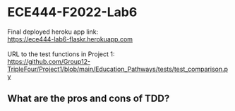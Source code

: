 # ECE444-F2022-Lab6
Final deployed heroku app link: <br>https://ece444-lab6-flaskr.herokuapp.com <br><br>
URL to the test functions in Project 1: <br> https://github.com/Group12-TripleFour/Project1/blob/main/Education_Pathways/tests/test_comparison.py

## What are the pros and cons of TDD?
